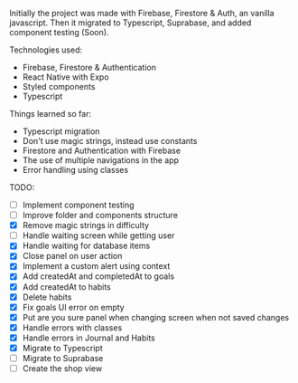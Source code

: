 Initially the project was made with Firebase, Firestore & Auth, an vanilla javascript. Then
it migrated to Typescript, Suprabase, and added component testing (Soon).

Technologies used:

- Firebase, Firestore & Authentication
- React Native with Expo
- Styled components
- Typescript

Things learned so far:

- Typescript migration
- Don't use magic strings, instead use constants
- Firestore and Authentication with Firebase
- The use of multiple navigations in the app
- Error handling using classes

TODO: 

- [ ] Implement component testing
- [ ] Improve folder and components structure
- [X] Remove magic strings in difficulty
- [ ] Handle waiting screen while getting user
- [X] Handle waiting for database items
- [X] Close panel on user action
- [X] Implement a custom alert using context 
- [X] Add createdAt and completedAt to goals
- [X] Add createdAt to habits
- [X] Delete habits
- [X] Fix goals UI error on empty 
- [X] Put are you sure panel when changing screen when not saved changes
- [X] Handle errors with classes
- [X] Handle errors in Journal and Habits
- [X] Migrate to Typescript
- [ ] Migrate to Suprabase
- [ ] Create the shop view
